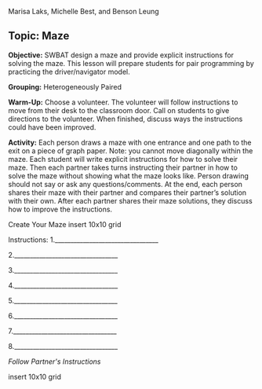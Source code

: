 Marisa Laks, Michelle Best, and Benson Leung

## Topic: Maze

**Objective:** SWBAT design a maze and provide explicit instructions for solving the maze. This lesson will prepare students for pair programming by practicing the driver/navigator model.

**Grouping:** Heterogeneously Paired

**Warm-Up:** Choose a volunteer. The volunteer will follow instructions to move from their desk to the classroom door. Call on students to give directions to the volunteer. When finished, discuss ways the instructions could have been improved.

**Activity:** Each person draws a maze with one entrance and one path to the exit on a piece of graph paper. Note: you cannot move diagonally within the maze. Each student will write explicit instructions for how to solve their maze. Then each partner takes turns instructing their partner in how to solve the maze without showing what the maze looks like. Person drawing should not say or ask any questions/comments. At the end, each person shares their maze with their partner and compares their partner’s solution with their own. After each partner shares their maze solutions, they discuss how to improve the instructions.

Create Your Maze
insert 10x10 grid

Instructions: 1._________________________________

2._________________________________

3._________________________________

4._________________________________

5._________________________________

6._________________________________

7._________________________________

8._________________________________

*Follow Partner's Instructions*

insert 10x10 grid